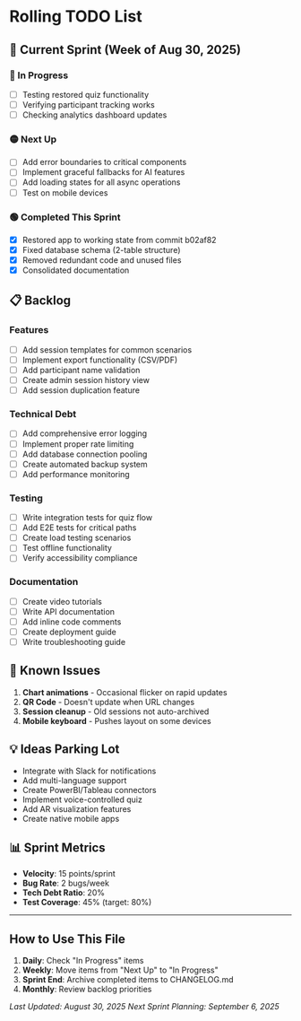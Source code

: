 # Rolling TODO List

## 🚀 Current Sprint (Week of Aug 30, 2025)

### 🔴 In Progress
- [ ] Testing restored quiz functionality
- [ ] Verifying participant tracking works
- [ ] Checking analytics dashboard updates

### 🟡 Next Up
- [ ] Add error boundaries to critical components
- [ ] Implement graceful fallbacks for AI features
- [ ] Add loading states for all async operations
- [ ] Test on mobile devices

### 🟢 Completed This Sprint
- [x] Restored app to working state from commit b02af82
- [x] Fixed database schema (2-table structure)
- [x] Removed redundant code and unused files
- [x] Consolidated documentation

## 📋 Backlog

### Features
- [ ] Add session templates for common scenarios
- [ ] Implement export functionality (CSV/PDF)
- [ ] Add participant name validation
- [ ] Create admin session history view
- [ ] Add session duplication feature

### Technical Debt
- [ ] Add comprehensive error logging
- [ ] Implement proper rate limiting
- [ ] Add database connection pooling
- [ ] Create automated backup system
- [ ] Add performance monitoring

### Testing
- [ ] Write integration tests for quiz flow
- [ ] Add E2E tests for critical paths
- [ ] Create load testing scenarios
- [ ] Test offline functionality
- [ ] Verify accessibility compliance

### Documentation
- [ ] Create video tutorials
- [ ] Write API documentation
- [ ] Add inline code comments
- [ ] Create deployment guide
- [ ] Write troubleshooting guide

## 🐛 Known Issues
1. **Chart animations** - Occasional flicker on rapid updates
2. **QR Code** - Doesn't update when URL changes
3. **Session cleanup** - Old sessions not auto-archived
4. **Mobile keyboard** - Pushes layout on some devices

## 💡 Ideas Parking Lot
- Integrate with Slack for notifications
- Add multi-language support
- Create PowerBI/Tableau connectors
- Implement voice-controlled quiz
- Add AR visualization features
- Create native mobile apps

## 📊 Sprint Metrics
- **Velocity**: 15 points/sprint
- **Bug Rate**: 2 bugs/week
- **Tech Debt Ratio**: 20%
- **Test Coverage**: 45% (target: 80%)

---

## How to Use This File
1. **Daily**: Check "In Progress" items
2. **Weekly**: Move items from "Next Up" to "In Progress"
3. **Sprint End**: Archive completed items to CHANGELOG.md
4. **Monthly**: Review backlog priorities

*Last Updated: August 30, 2025*
*Next Sprint Planning: September 6, 2025*